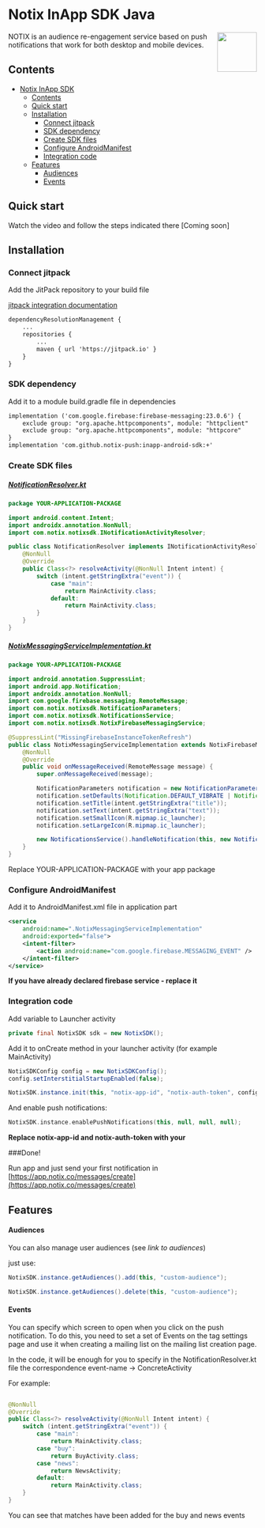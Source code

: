 # Notix InApp SDK Java

<img align="right" width="80px" src="https://img.cdnotix.com/notix-static/readme-icon.png">

NOTIX is an audience re-engagement service based on push notifications that work for both desktop and mobile devices.


## Contents

- [Notix InApp SDK](#notix-inapp-sdk)
	- [Contents](#contents)
	- [Quick start](#quick-start)
	- [Installation](#installation)
		- [Connect jitpack](#connect-jitpack)
		- [SDK dependency](#sdk-dependency) 
		- [Create SDK files](#create-sdk-files)
		- [Configure AndroidManifest](#configure-androidmanifest)
		- [Integration code](#integration-code)
	- [Features](#features)
		- [Audiences](#audiences)
		- [Events](#events)

## Quick start
Watch the video and follow the steps indicated there
[Coming soon]


## Installation

### Connect jitpack
Add the JitPack repository to your build file 

[jitpack integration documentation](https://jitpack.io/)

```xml
dependencyResolutionManagement {
    ...
    repositories {
        ...
        maven { url 'https://jitpack.io' }
    }
}
```

### SDK dependency

Add it to a module build.gradle file in dependencies

```xml
implementation ('com.google.firebase:firebase-messaging:23.0.6') {
    exclude group: "org.apache.httpcomponents", module: "httpclient"
    exclude group: "org.apache.httpcomponents", module: "httpcore"
}
implementation 'com.github.notix-push:inapp-android-sdk:+'
```

### Create SDK files

##### [NotificationResolver.kt](https://img.cdnotix.com/notix-static/NotificationResolver.kt)

```java
package YOUR-APPLICATION-PACKAGE

import android.content.Intent;
import androidx.annotation.NonNull;
import com.notix.notixsdk.INotificationActivityResolver;

public class NotificationResolver implements INotificationActivityResolver {
    @NonNull
    @Override
    public Class<?> resolveActivity(@NonNull Intent intent) {
        switch (intent.getStringExtra("event")) {
            case "main":
                return MainActivity.class;
            default:
                return MainActivity.class;
        }
    }
}
```

##### [NotixMessagingServiceImplementation.kt](https://img.cdnotix.com/notix-static/NotixMessagingServiceImplementation.kt)

```java
package YOUR-APPLICATION-PACKAGE

import android.annotation.SuppressLint;
import android.app.Notification;
import androidx.annotation.NonNull;
import com.google.firebase.messaging.RemoteMessage;
import com.notix.notixsdk.NotificationParameters;
import com.notix.notixsdk.NotificationsService;
import com.notix.notixsdk.NotixFirebaseMessagingService;

@SuppressLint("MissingFirebaseInstanceTokenRefresh")
public class NotixMessagingServiceImplementation extends NotixFirebaseMessagingService {
    @NonNull
    @Override
    public void onMessageReceived(RemoteMessage message) {
        super.onMessageReceived(message);

        NotificationParameters notification = new NotificationParameters();
        notification.setDefaults(Notification.DEFAULT_VIBRATE | Notification.DEFAULT_SOUND);
        notification.setTitle(intent.getStringExtra("title"));
        notification.setText(intent.getStringExtra("text"));
        notification.setSmallIcon(R.mipmap.ic_launcher);
        notification.setLargeIcon(R.mipmap.ic_launcher);

        new NotificationsService().handleNotification(this, new NotificationResolver(), intent, notification);
    }
}
```

Replace YOUR-APPLICATION-PACKAGE with your app package

### Configure AndroidManifest

Add it to AndroidManifest.xml file in application part

```xml
<service
    android:name=".NotixMessagingServiceImplementation"
    android:exported="false">
    <intent-filter>
        <action android:name="com.google.firebase.MESSAGING_EVENT" />
    </intent-filter>
</service>
```
**If you have already declared firebase service - replace it**

### Integration code
Add variable to Launcher activity
```java
private final NotixSDK sdk = new NotixSDK();
```

Add it to onCreate method in your launcher activity (for example MainActivity)


```java
NotixSDKConfig config = new NotixSDKConfig();
config.setInterstitialStartupEnabled(false);

NotixSDK.instance.init(this, "notix-app-id", "notix-auth-token", config);
```

And enable push notifications:

```kotlin
NotixSDK.instance.enablePushNotifications(this, null, null, null);
```

**Replace notix-app-id and notix-auth-token with your**

###Done!

Run app and just send your first notification in [https://app.notix.co/messages/create](https://app.notix.co/messages/create)

## Features

#### Audiences
You can also manage user audiences (see *link to audiences*)

just use:

```java
NotixSDK.instance.getAudiences().add(this, "custom-audience");
```

```java
NotixSDK.instance.getAudiences().delete(this, "custom-audience");
```

#### Events

You can specify which screen to open when you click on the push notification. To do this, you need to set a set of Events on the tag settings page and use it when creating a mailing list on the mailing list creation page.

In the code, it will be enough for you to specify in the NotificationResolver.kt file the correspondence event-name -> ConcreteActivity

For example:

```java

@NonNull
@Override
public Class<?> resolveActivity(@NonNull Intent intent) {
    switch (intent.getStringExtra("event")) {
        case "main":
            return MainActivity.class;
        case "buy":
            return BuyActivity.class;
        case "news":
            return NewsActivity;
        default:
            return MainActivity.class;
    }
}
```
You can see that matches have been added for the buy and news events
